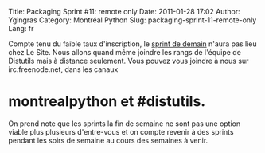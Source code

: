 Title: Packaging Sprint #11: remote only
Date: 2011-01-28 17:02
Author: Ygingras
Category: Montréal Python
Slug: packaging-sprint-11-remote-only
Lang: fr

Compte tenu du faible taux d'inscription, le [sprint de demain][] n'aura
pas lieu chez Le Site. Nous allons quand même joindre les rangs de
l'équipe de Distutils mais à distance seulement. Vous pouvez vous
joindre à nous sur irc.freenode.net, dans les canaux

montrealpython et \#distutils.
==============================

On prend note que les sprints la fin de semaine ne sont pas une option
viable plus plusieurs d'entre-vous et on compte revenir à des sprints
pendant les soirs de semaine au cours des semaines à venir.

<!--:-->

</p>

  [sprint de demain]: http://montrealpython.org/fr/2011/01/packaging-sprint-11/
